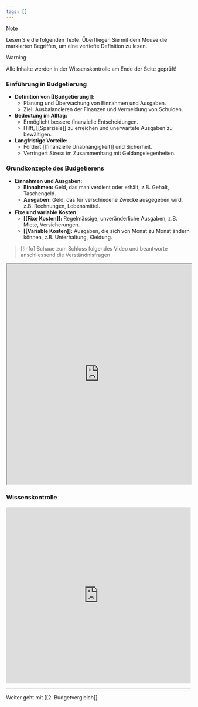 ```yaml
---
tags: []
---
```

>[!note] 
>Lesen Sie die folgenden Texte. Überfliegen Sie mit dem Mouse die markierten Begriffen, um eine vertiefte Definition zu lesen.

>[!warning] 
>Alle Inhalte werden in der Wissenskontrolle am Ende der Seite geprüft!

### Einführung in Budgetierung

- **Definition von [[Budgetierung]]:**
    - Planung und Überwachung von Einnahmen und Ausgaben.
    - Ziel: Ausbalancieren der Finanzen und Vermeidung von Schulden.
- **Bedeutung im Alltag:**
    - Ermöglicht bessere finanzielle Entscheidungen.
    - Hilft, [[Sparziele]] zu erreichen und unerwartete Ausgaben zu bewältigen.
- **Langfristige Vorteile:**
    - Fördert [[finanzielle Unabhängigkeit]] und Sicherheit.
    - Verringert Stress im Zusammenhang mit Geldangelegenheiten.

### Grundkonzepte des Budgetierens

- **Einnahmen und Ausgaben:**
    - **Einnahmen:** Geld, das man verdient oder erhält, z.B. Gehalt, Taschengeld.
    - **Ausgaben:** Geld, das für verschiedene Zwecke ausgegeben wird, z.B. Rechnungen, Lebensmittel.
- **Fixe und variable Kosten:**
    - **[[Fixe Kosten]]:** Regelmässige, unveränderliche Ausgaben, z.B. Miete, Versicherungen.
    - **[[Variable Kosten]]:** Ausgaben, die sich von Monat zu Monat ändern können, z.B. Unterhaltung, Kleidung.


>[!Info] 
>Schaue zum Schluss folgendes Video und beantworte anschliessend die Verständnisfragen

<iframe width="100%" height="600" src="https://media10.simplex.tv/content/625/628/132535/" allowfullscreen allow="geolocation *; autoplay; encrypted-media"></iframe>

### Wissenskontrolle

<iframe width="100%" height="480px" src="https://forms.microsoft.com/Pages/ResponsePage.aspx?id=3JD3sB8inkC07KJqJT_b3gzhkYlYD0VIpERRWTmitHRUOENKS1czMkdURkw5ODYzOTlVUks4RENVSSQlQCNjPTEu&embed=true" frameborder="0" marginwidth="0" marginheight="0" style="border: none; max-width:100%; max-height:100vh" allowfullscreen webkitallowfullscreen mozallowfullscreen msallowfullscreen> </iframe>

---
Weiter geht mit [[2. Budgetvergleich]]